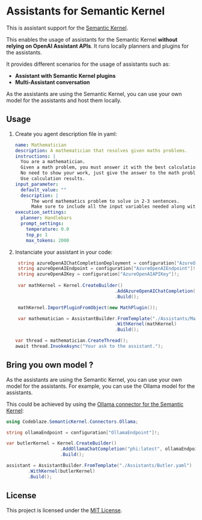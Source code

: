 # Assistants for Semantic Kernel

This is assistant support for the [Semantic Kernel](https://aka.ms/semantic-kernel).

This enables the usage of assistants for the Semantic Kernel **without relying on OpenAI Assistant APIs**.
It runs locally planners and plugins for the assistants.

It provides different scenarios for the usage of assistants such as:
- **Assistant with Semantic Kernel plugins**
- **Multi-Assistant conversation**

As the assistants are using the Semantic Kernel, you can use your own model for the assistants and host them locally.

## Usage

1. Create you agent description file in yaml: 
    ```yaml
    name: Mathematician
    description: A mathematician that resolves given maths problems.
    instructions: |
      You are a mathematician.
      Given a math problem, you must answer it with the best calculation formula.
      No need to show your work, just give the answer to the math problem.
      Use calculation results.
    input_parameter: 
      default_value: ""
      description: |
          The word mathematics problem to solve in 2-3 sentences.
          Make sure to include all the input variables needed along with their values and units otherwise the math function will not be able to solve it.
    execution_settings:
      planner: Handlebars
      prompt_settings: 
        temperature: 0.0
        top_p: 1
        max_tokens: 2000
    ```
2. Instanciate your assistant in your code: 
   ```csharp
    string azureOpenAIChatCompletionDeployment = configuration["AzureOpenAIDeploymentName"]!;
    string azureOpenAIEndpoint = configuration["AzureOpenAIEndpoint"]!;
    string azureOpenAIKey = configuration["AzureOpenAIAPIKey"]!;
 
    var mathKernel = Kernel.CreateBuilder()
                                        .AddAzureOpenAIChatCompletion(azureOpenAIChatCompletionDeployment, azureOpenAIEndpoint, azureOpenAIKey)
                                        .Build();

    mathKernel.ImportPluginFromObject(new MathPlugin());

    var mathematician = AssistantBuilder.FromTemplate("./Assistants/Mathematician.yaml")
                                        .WithKernel(mathKernel)
                                        .Build();
   ```
   ```csharp
   var thread = mathematician.CreateThread();
   await thread.InvokeAsync("Your ask to the assistant.");
   ```

## Bring you own model ?

As the assistants are using the Semantic Kernel, you can use your own model for the assistants.
For example, you can use the Ollama model for the assistants.

This could be achieved by using the [Ollama connector for the Semantic Kernel](https://github.com/BLaZeKiLL/Codeblaze.SemanticKernel): 

```csharp
using Codeblaze.SemanticKernel.Connectors.Ollama;

string ollamaEndpoint = configuration["OllamaEndpoint"]!;

var butlerKernel = Kernel.CreateBuilder()
                    .AddOllamaChatCompletion("phi:latest", ollamaEndpoint)
                    .Build();

assistant = AssistantBuilder.FromTemplate("./Assistants/Butler.yaml")
        .WithKernel(butlerKernel)
        .Build();
```

## License

This project is licensed under the [MIT License](LICENSE).